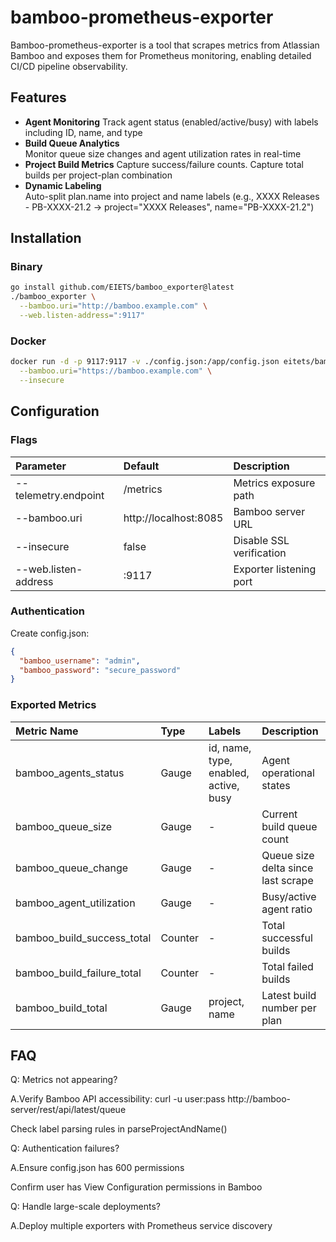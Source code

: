 # bamboo-prometheus-exporter

Bamboo-prometheus-exporter is a tool that scrapes metrics from Atlassian Bamboo and exposes them for Prometheus monitoring, enabling detailed CI/CD pipeline observability.

## Features
- **Agent Monitoring** 
  Track agent status (enabled/active/busy) with labels including ID, name, and type  
- **Build Queue Analytics**   
  Monitor queue size changes and agent utilization rates in real-time
- **Project Build Metrics** 
  Capture success/failure counts. Capture total builds per project-plan combination
- **Dynamic Labeling**  
  Auto-split plan.name into project and name labels (e.g., XXXX Releases - PB-XXXX-21.2 → project="XXXX Releases", name="PB-XXXX-21.2")

## Installation

### Binary
```bash
go install github.com/EIETS/bamboo_exporter@latest
./bamboo_exporter \
  --bamboo.uri="http://bamboo.example.com" \
  --web.listen-address=":9117"
```

### Docker
```bash
docker run -d -p 9117:9117 -v ./config.json:/app/config.json eitets/bamboo_exporter \
  --bamboo.uri="https://bamboo.example.com" \
  --insecure
```

## Configuration
### Flags
| Parameter              | Default                 | Description              |
|:-----------------------|:------------------------|:-------------------------|
| --telemetry.endpoint   | /metrics                | Metrics exposure path    |
| --bamboo.uri           | http://localhost:8085   | Bamboo server URL        |
| --insecure             | false                   | Disable SSL verification |
| --web.listen-address   | :9117                   | Exporter listening port  |

### Authentication
Create config.json:
```json
{
  "bamboo_username": "admin",
  "bamboo_password": "secure_password"
}
```

### Exported Metrics
| Metric Name                  | Type    | Labels                                | Description                           |
|:-----------------------------|:--------|:--------------------------------------|:--------------------------------------|
| bamboo_agents_status         | Gauge   | id, name, type, enabled, active, busy | Agent operational states              |
| bamboo_queue_size            | Gauge   | -                                     | Current build queue count             |
| bamboo_queue_change          | Gauge   | -                                     | Queue size delta since last scrape    |
| bamboo_agent_utilization     | Gauge   | -                                     | Busy/active agent ratio               |
| bamboo_build_success_total   | Counter | -                                     | Total successful builds               |
| bamboo_build_failure_total   | Counter | -                                     | Total failed builds                   |
| bamboo_build_total           | Gauge   | project, name                         | Latest build number per plan          |

## FAQ
Q: Metrics not appearing?

A.Verify Bamboo API accessibility: curl -u user:pass http://bamboo-server/rest/api/latest/queue

Check label parsing rules in parseProjectAndName()

Q: Authentication failures?

A.Ensure config.json has 600 permissions

Confirm user has ​​View Configuration​​ permissions in Bamboo

Q: Handle large-scale deployments?

A.Deploy multiple exporters with Prometheus service discovery


